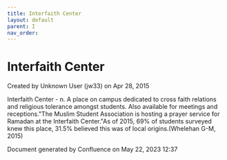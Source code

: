 ```yaml
---
title: Interfaith Center
layout: default
parent: I
nav_order:
---
```


# Interfaith Center

Created by  Unknown User (jw33) on Apr 28, 2015

Interfaith Center - n. A place on campus dedicated to cross faith relations and religious tolerance amongst students. Also available for meetings and receptions.&quot;The Muslim Student Association is hosting a prayer service for Ramadan at the Interfaith Center.&quot;As of 2015, 69% of students surveyed knew this place, 31.5% believed this was of local origins.(Whelehan G-M, 2015)

Document generated by Confluence on May 22, 2023 12:37


